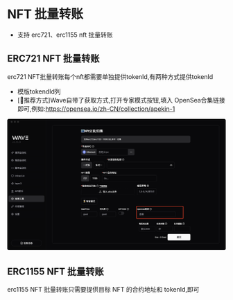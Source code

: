 # NFT 批量转账

- 支持 erc721、erc1155 nft 批量转账

## ERC721 NFT 批量转账

erc721 NFT批量转账每个nft都需要单独提供tokenId,有两种方式提供tokenId

- 模版tokendId列
- [🌟推荐方式]Wave自带了获取方式,打开专家模式按钮,填入 OpenSea合集链接即可,例如:https://opensea.io/zh-CN/collection/apekin-1

![img](./assets/ss/nft_airdrop_1.png)

## ERC1155 NFT 批量转账

erc1155 NFT 批量转账只需要提供目标 NFT 的合约地址和 tokenId,即可
